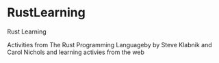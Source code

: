 # RustLearning
Rust Learning

Activities from The Rust Programming Languageby by Steve Klabnik and Carol Nichols and learning activies from the web
